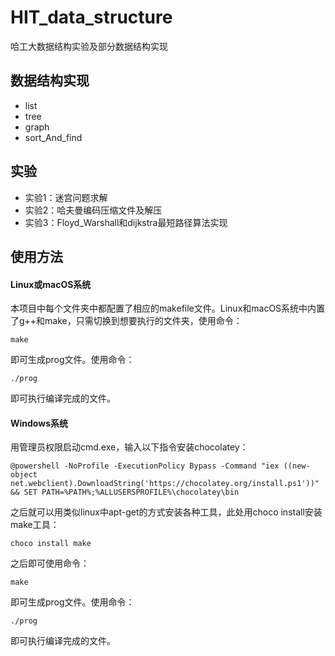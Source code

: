 # HIT_data_structure
哈工大数据结构实验及部分数据结构实现

## 数据结构实现
- list
- tree
- graph
- sort_And_find

## 实验
- 实验1：迷宫问题求解
- 实验2：哈夫曼编码压缩文件及解压
- 实验3：Floyd_Warshall和dijkstra最短路径算法实现

## 使用方法
#### Linux或macOS系统 <br>
本项目中每个文件夹中都配置了相应的makefile文件。Linux和macOS系统中内置了g++和make，只需切换到想要执行的文件夹，使用命令：<br>
```
make
```
即可生成prog文件。使用命令：
```
./prog
```
即可执行编译完成的文件。

#### Windows系统 <br>
用管理员权限启动cmd.exe，输入以下指令安装chocolatey：
```
@powershell -NoProfile -ExecutionPolicy Bypass -Command "iex ((new-object net.webclient).DownloadString('https://chocolatey.org/install.ps1'))" && SET PATH=%PATH%;%ALLUSERSPROFILE%\chocolatey\bin
```
之后就可以用类似linux中apt-get的方式安装各种工具，此处用choco install安装make工具：<br>
```
choco install make
```
之后即可使用命令：
```
make
```
即可生成prog文件。使用命令：
```
./prog
```
即可执行编译完成的文件。